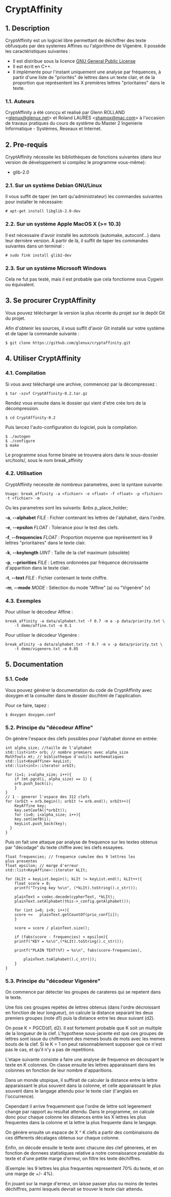 # CryptAffinity

## 1. Description

CryptAffinity est un logiciel libre permettant de déchiffrer des texte
obfusqués par des systemes Affines ou l'algorithme de Vigenère. Il possède les
caractéristiques suivantes :

  * Il est distribue sous la licence [GNU General Public License](http://www.gnu.org/copyleft/gpl.html)
  * Il est écrit en C++.
  * Il implémente pour l'instant uniquement une analyse par fréquences, à partir d'une liste de "priorités" de lettres dans un texte clair, et de la proportion que représentent les X premières lettres "prioritaires" dans le texte.

### 1.1. Auteurs

CryptAffinity a été concçu et realisé par Glenn ROLLAND
<[glenux@glenux.net](mailto:glenux@glenux.net)> et Roland LAURÈS
<[shamox@mac.com](mailto:shamox@mac.com)> à l'occasion de travaux pratiques du
cours de système du Master 2 Ingenierie Informatique - Systèmes, Reseaux et
Internet.


## 2. Pre-requis

CryptAffinity nécessite les bibliothèques de fonctions suivantes (dans leur
version de développement si compilez le programme vous-même):

  * glib-2.0


### 2.1. Sur un système Debian GNU/Linux

Il vous suffit de taper (en tant qu'administrateur) les commandes suivantes
pour installer le nécessaire: 

    # apt-get install libglib-2.0-dev


### 2.2. Sur un système Apple MacOS X (>= 10.3)

Il est nécessaire d'avoir installé les autotools (automake,
autoconf...) dans leur dernière version. À partir de là, il
suffit de taper les commandes suivantes dans un terminal :

    # sudo fink install glib2-dev


### 2.3. Sur un système Microsoft Windows

Cela ne fut pas testé, mais il est probable que cela
fonctionne sous Cygwin ou équivalent.


## 3. Se procurer CryptAffinity

Vous pouvez télécharger la version la plus récente du projet sur le depôt Git du projet.

Afin d'obtenir les sources, il vous suffit d'avoir Git installé sur votre système et de taper la commande suivante :

    $ git clone https://github.com/glenux/cryptaffinity.git


## 4. Utiliser CryptAffinity


### 4.1. Compilation

Si vous avez téléchargé une archive, commencez par la décompressez :

    $ tar -xzvf CryptAffinity-0.2.tar.gz

Rendez vous ensuite dans le dossier qui vient d'etre crée lors de la
décompression.

    $ cd CryptAffinity-0.2

Puis lancez l'auto-configuration du logiciel, puis la compilation.

    $ ./autogen
    $ ./configure
    $ make

Le programme sous forme binaire se trouvera alors dans le sous-dossier
src/tools/, sous le nom break_affinity


### 4.2. Utilisation

CryptAffinity necessite de nombreux parametres, avec la syntaxe suivante:

    Usage: break_affinity -a <fichier> -e <float> -f <float> -p <fichier> -t <fichier> -m

Ou les parametres sont les suivants:  &nbs
p_place_holder;   

**-a**, **--alphabet** _FILE_
: Fichier contenant les lettres de l'alphabet, dans l'ordre.

**-e**, **--epsilon** _FLOAT_
: Tolerance pour le test des clefs.

**-f**, **--frequencies** _FLOAT_
: Proportion moyenne que représentent les 9 lettres "prioritaires" dans le texte
clair.

**-k**, **--keylength** _UINT_
: Taille de la clef maximum (obsolète)

**-p**, **--priorities** _FILE_
: Lettres ordonnées par fréquence décroissante d'apparition dans le texte clair.

**-t**, **--text** _FILE_
: Fichier contenant le texte chiffre.

**-m**, **--mode** _MODE_
: Sélection du mode "Affine" (a) ou "Vigenère" (v)


### 4.3. Exemples

Pour utiliser le décodeur Affine : 

    break_affinity -a data/alphabet.txt -f 0.7 -m a -p data/priority.txt \
        -t demo/affine.txt -e 0.1

Pour utiliser le décodeur Vigenère : 

    break_afinity -a data/alphabet.txt -f 0.7 -m v -p data/priority.txt \
        -t demo/vigenere.txt -e 0.05


## 5. Documentation

### 5.1. Code

Vous pouvez générer la documentation du code de CryptAffinity avec doxygen
et la consulter dans le dossier doc/html de l'application.

Pour ce faire, tapez :

    $ doxygen doxygen.conf


### 5.2. Principe du "décodeur Affine"

On génère l'espace des clefs possibles pour l'alphabet donne
en entrée:

    int alpha_size; //taille de l'alphabet
    std::list<int> orb; // nombre premiers avec alpha_size
    MathTools mt; // bibliotheque d'outils mathematiques
    std::list<KeyAffine> keyList;
    std::list<int>::iterator orbIt;
    
    for (i=1; i<alpha_size; i++){
        if (mt.pgcd(i, alpha_size) == 1) {
    	orb.push_back(i);
        }
    }
    // 1 - generer l'espace des 312 clefs
    for (orbIt = orb.begin(); orbIt != orb.end(); orbIt++){
        KeyAffine key;
        key.setCoefA((*orbIt));
        for (i=0; i<alpha_size; i++){
    	key.setCoefB(i);
    	keyList.push_back(key);
      }
    }


Puis on fait une attaque par analyse de frequence sur les textes obtenus par
"décodage" du texte chiffre avec les clefs essayees.

    float frequencies; // frequence cumulee des 9 lettres les
    plus presentes
    float epsilon; // marge d'erreur
    std::list<KeyAffine>::iterator kLIt;
  
    for (kLIt = keyList.begin(); kLIt != keyList.end(); kLIt++){
        float score = 0;
        printf("Trying key %s\n", (*kLIt).toString().c_str());
  
        plainText = codec.decode(cypherText, *kLIt);   
        plainText.setAlphabet(this->_config.getAlphabet());
  
        for (int i=0; i<9; i++){
	    score +=   plainText.getCountOf(prio_conf[i]);
        }
  
        score = score / plainText.size();
  
        if (fabs(score - frequencies) < epsilon){
	    printf("KEY = %s\n",(*kLIt).toString().c_str());
  
	    printf("PLAIN TEXT(%f) = %s\n", fabs(score-frequencies),
  
		    plainText.toAlphabet().c_str());
        }
    }
  

### 5.3. Principe du "décodeur Vigenère"

On commence par détecter les groupes de carateres qui se repetent dans le
texte.

Une fois ces groupes repétes de lettres obtenus (dans l'ordre décroissant en
fonction de leur longueur), on calcule la distance separant les deux premiers
groupes (note d1) puis la distance entre les deux suivant (d2).

On pose K = PGCD(d1, d2). Il est fortement probable que K soit un multiple de
la longueur de la clef. L'hypothese sous-jacente est que ces groupes de
lettres sont issue du chiffrement des memes bouts de mots avec les memes bouts
de la clef. Si le K = 1 on peut raisonnablement supposer que ce n'est pas le
cas, et qu'il n'y a pas de repetitions.


L'etape suivante consiste a faire une analyse de frequence en découpant le
texte en K colonnes. On classe ensuite les lettres
apparaissant dans les colonnes en fonction de leur nombre d'apparitions.

Dans un monde utopique, il suffirait de calculer la distance entre la lettre
apparaissant le plus souvent dans la colonne, et celle apparaissant le plus
souvent dans le langage attendu pour le texte clair (l'anglais en
l'occurrence).

Cependant il arrive frequemment que l'ordre de lettre soit legerement change
par rapport au resultat attendu. Dans le programme, on calcule donc pour
chaque colonne les distances entre les X lettres les plus frequentes dans la
colonne et la lettre la plus frequente dans le langage.

On génère ensuite un espace de X ^ K clefs a partir des combinaisons de ces
differents décalages obtenus sur chaque colonne.

  
Enfin, on décode ensuite le texte avec chacune des clef génerees, et en
fonction de donnees statistiques relative a notre connaissance prealable du
texte et d'une petite marge d'erreur, on filtre les texte déchiffres.

(Exemple: les 9 lettres les plus frequentes representent 70% du texte, et on
une marge de +/- 4%).

En jouant sur la marge d'erreur, on laisse passer plus ou moins de textes
déchiffres, parmi lesquels devrait se trouver le texte clair attendu.

